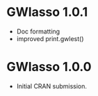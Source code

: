 # GWlasso 1.0.1

* Doc formatting
* improved print.gwlest()

# GWlasso 1.0.0

* Initial CRAN submission.
